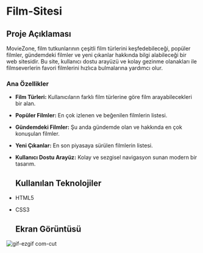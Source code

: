 # Film-Sitesi

## Proje Açıklaması
MovieZone, film tutkunlarının çeşitli film türlerini keşfedebileceği, popüler filmler, gündemdeki filmler ve yeni çıkanlar hakkında bilgi alabileceği bir web sitesidir. Bu site, kullanıcı dostu arayüzü ve kolay gezinme olanakları ile filmseverlerin favori filmlerini hızlıca bulmalarına yardımcı olur.

### Ana Özellikler
- **Film Türleri:** Kullanıcıların farklı film türlerine göre film arayabilecekleri bir alan.
- **Popüler Filmler:** En çok izlenen ve beğenilen filmlerin listesi.
- **Gündemdeki Filmler:** Şu anda gündemde olan ve hakkında en çok konuşulan filmler.
- **Yeni Çıkanlar:** En son piyasaya sürülen filmlerin listesi.
- **Kullanıcı Dostu Arayüz:** Kolay ve sezgisel navigasyon sunan modern bir tasarım.

  ## Kullanılan Teknolojiler

- HTML5
- CSS3

  ## Ekran Görüntüsü

  
![gif-ezgif com-cut](https://github.com/dilayercan/Film-Sitesi/assets/69506908/766b99f4-3497-434c-95af-d79c2b9090c2)

